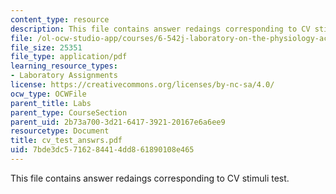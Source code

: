 ```yaml
---
content_type: resource
description: This file contains answer redaings corresponding to CV stimuli test.
file: /ol-ocw-studio-app/courses/6-542j-laboratory-on-the-physiology-acoustics-and-perception-of-speech-fall-2005/7bde3dc5716284414dd861890108e465_cv_test_answrs.pdf
file_size: 25351
file_type: application/pdf
learning_resource_types:
- Laboratory Assignments
license: https://creativecommons.org/licenses/by-nc-sa/4.0/
ocw_type: OCWFile
parent_title: Labs
parent_type: CourseSection
parent_uid: 2b73a700-3d21-6417-3921-20167e6a6ee9
resourcetype: Document
title: cv_test_answrs.pdf
uid: 7bde3dc5-7162-8441-4dd8-61890108e465
---
```

This file contains answer redaings corresponding to CV stimuli test.